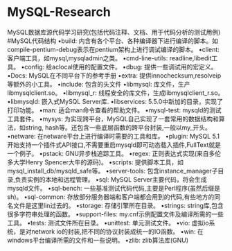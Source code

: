 MySQL-Research
==============

MySQL数据库源代码学习研究(包括代码注释、文档、用于代码分析的测试用例)
#MySQL代码结构
•build: 内含有各个平台、各种编译器下进行编译的脚本。如compile-pentium-debug表示在pentium架构上进行调试编译的脚本。
•client: 客户端工具，如mysql,mysqladmin之类。
•cmd-line-utils: readline,libedit工具。
•config: 给aclocal使用的配置文件。
•dbug: 提供一些调试用的宏定义。
•Docs: MySQL在不同平台下的参考手册
•extra: 提供innochecksum,resolveip等额外的小工具。
•include: 包含的头文件
•libmysql: 库文件，生产libmysqlclient.so。
•libmysql_r: 线程安全的库文件，生成libmysqlclient_r.so。
•libmysqld: 嵌入式MySQL Server库.
•libservices: 5.5.0中新加的目录，实现了打印功能。
•man: 适合man命令查看的帮助文件。
•mysql-test: mysqld的测试工具套件。
•mysys: 为实现跨平台，MySQL自己实现了一套常用的数据结构和算法，如string, hash等。还包含一些底层函数的跨平台封装,一般以my_开头。
•netware: 在netware平台上进行编译时需要的工具和库。
•plugin: MySQL 5.1开始支持一个插件式API接口,不需要重启mysqld即可动态载入插件,FullText就是一个例子。
•pstack: GNU异步栈追踪工具。
•regex: 正则表达式实现(来自多伦多大学Henry Spencer大牛的源码)。
•scripts: 提供脚本工具，如mysql_install_db/mysqld_safe等。
•server-tools: 包含instance_manager子目录,负责实例的本地和远程管理。
•sql: MySQL Server主要代码，将会生成mysqld文件。
•sql-bench: 一些基准测试代码代码,主要是Perl程序(虽然后缀是sh)。
•sql-common: 存放部分服务器端和客户端都会用到的代码,有些地方的同名文件是这里lin过去的。
•storage: 存储引擎所在目录。
•strings: string库,包含很多字符串处理的函数。
•support-files: my.cnf示例配置文件及编译所需的一些工具。
•tests: 测试文件所在目录。
•unittest: 单元测试文件。
•vio: 虚拟io系统，是对network io的封装,把不同的协议封装成统一的IO函数。
•win: 在windows平台编译所需的文件和一些说明。
•zlib: zlib算法库(GNU)
